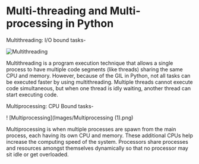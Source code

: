 # Multi-threading and Multi-processing in Python

Multithreading: I/O bound tasks-

![Multithreading](Multithreading.png)

Multithreading is a program execution technique that allows a single process to have multiple code segments (like threads) sharing the same CPU and memory. However, because of the GIL in Python, not all tasks can be executed faster by using multithreading. Multiple threads cannot execute code simultaneous, but when one thread is idly waiting, another thread can start executing code.

Multiprocessing: CPU Bound tasks-

! [Multiprocessing](Images/Multiprocessing (1).png)

Multiprocessing is when multiple processes are spawn from the main process, each having its own CPU and memory. These additional CPUs help increase the computing speed of the system. Processors share processes and resources amongst themselves dynamically so that no processor may sit idle or get overloaded.


